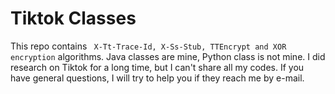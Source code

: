 # Tiktok Classes
This repo contains ` X-Tt-Trace-Id, X-Ss-Stub, TTEncrypt and XOR encryption` algorithms. Java classes are mine, Python class is not mine. I did research on Tiktok for a long time, but I can't share all my codes. If you have general questions, I will try to help you if they reach me by e-mail.

